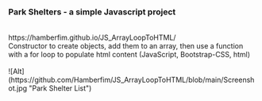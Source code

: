 ### Park Shelters - a simple Javascript project
<br/>
https://hamberfim.github.io/JS_ArrayLoopToHTML/
<br/>
Constructor to create objects, add them to an array, then use a function with a for loop to populate html content (JavaScript, Bootstrap-CSS, html)
<br/><br/>
![Alt](https://github.com/Hamberfim/JS_ArrayLoopToHTML/blob/main/Screenshot.jpg "Park Shelter List")
